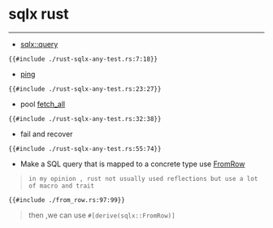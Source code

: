 # sqlx rust
<div style="display:none">rust-tag-cnVzdC10YWc=</div>


---
+ [sqlx::query](./sqlx-query-query.md)

```rust,editable
{{#include ./rust-sqlx-any-test.rs:7:18}}
```

+ [ping](./sqlx-ping.md)

```rust,editable
{{#include ./rust-sqlx-any-test.rs:23:27}}
```


+ pool  [fetch_all](./sqlx-fetch_all.md)

```rust,editable
{{#include ./rust-sqlx-any-test.rs:32:38}}
```

+ fail and recover

```rust,editable
{{#include ./rust-sqlx-any-test.rs:55:74}}
```

+ Make a SQL query that is mapped to a concrete type  use [FromRow](./sqlx-fromrow.md)
> `in my opinion , rust not usually used reflections but use a lot of macro and trait`

```rust,editable
{{#include ./from_row.rs:97:99}}
```

> then ,we can use `#[derive(sqlx::FromRow)]`